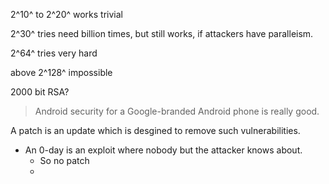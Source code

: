 

2^10^ to 2^20^ works trivial



2^30^  tries need billion times, but still works, if attackers have paralleism.

2^64^ tries very hard

above 2^128^ impossible



2000 bit RSA?



> Android security for a Google-branded Android phone is really good.



A patch is an update which is desgined to remove such vulnerabilities.

* An 0-day is an exploit where nobody but the attacker knows about.
  * So no patch
  * 